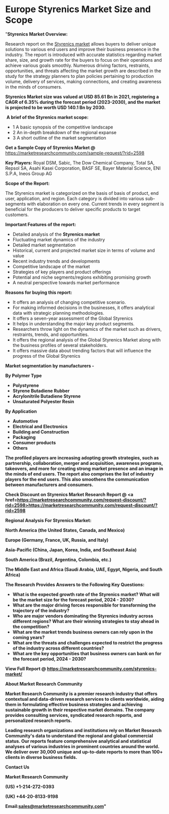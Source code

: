 # Europe Styrenics Market Size and Scope 
"<strong>Styrenics Market Overview:</strong>

Research report on the <a href=https://marketresearchcommunity.com/styrenics-market/>Styrenics market</a> allows buyers to deliver unique solutions to various end users and improve their business presence in the industry. The report is introduced with accurate statistics regarding market share, size, and growth rate for the buyers to focus on their operations and achieve various goals smoothly. Numerous driving factors, restraints, opportunities, and threats affecting the market growth are described in the study for the strategy planners to plan policies pertaining to production volume, delivery of services, making connections, and creating awareness in the minds of consumers.

<strong>Styrenics Market size was valued at USD 85.61 Bn in 2021, registering a CAGR of 6.35% during the forecast period (2023-2030), and the market is projected to be worth USD 140.1 Bn by 2030.</strong>

 <Strong>A brief of the Styrenics market scope:</Strong>
<ul>
 <li>1  A basic synopsis of the competitive landscape</li>
 <li>2  An in-depth breakdown of the regional expanse</li>
 <li>3  A short outline of the market segmentation</li>
</ul>
<strong>Get a Sample Copy of Styrenics Market @ </b></strong><a href=https://marketresearchcommunity.com/sample-request/?rid=2598><u>https://marketresearchcommunity.com/sample-request/?rid=2598</u></a>

<strong>Key Players:</strong> 
Royal DSM, Sabic, The Dow Chemical Company, Total SA, Repsol SA, Asahi Kasei Corporation, BASF SE, Bayer Material Science, ENI S.P.A, Ineos Group AG

<strong>Scope of the Report:</strong>

The Styrenics market is categorized on the basis of basis of product, end user, application, and region. Each category is divided into various sub-segments with elaboration on every one. Current trends in every segment is beneficial for the producers to deliver specific products to target customers.

<strong><b>Important Features of the report:</b></strong>
<ul>
  <li>Detailed analysis of the <strong><b>Styrenics </b></strong><strong><b>market</b></strong></li>
  <li>Fluctuating market dynamics of the industry</li>
  <li>Detailed market segmentation</li>
  <li>Historical, current and projected market size in terms of volume and value</li>
  <li>Recent industry trends and developments</li>
  <li>Competitive landscape of the market</li>
  <li>Strategies of key players and product offerings</li>
  <li>Potential and niche segments/regions exhibiting promising growth</li>
  <li>A neutral perspective towards market performance</li>
</ul>
<strong><b>Reasons for buying this report:</b></strong>
<ul>
  <li>It offers an analysis of changing competitive scenario.</li>
  <li>For making informed decisions in the businesses, it offers analytical data with strategic planning methodologies.</li>
  <li>It offers a seven-year assessment of the Global Styrenics</li>
  <li>It helps in understanding the major key product segments.</li>
  <li>Researchers throw light on the dynamics of the market such as drivers, restraints, trends, and opportunities.</li>
  <li>It offers the regional analysis of the Global Styrenics Market along with the business profiles of several stakeholders.</li>
  <li>It offers massive data about trending factors that will influence the progress of the Global Styrenics</li>
</ul>

<strong>Market segmentation by manufacturers -</strong>


<strong><strong>By Polymer Type</strong></h4>
<ul>
 	<li>Polystyrene</li>
 	<li>Styrene Butadiene Rubber</li>
 	<li>Acrylonitrile Butadiene Styrene</li>
 	<li>Unsaturated Polyester Resin</li>
</ul>
<strong><strong>By Application</strong></h4>
<ul>
 	<li>Automotive</li>
 	<li>Electrical and Electronics</li>
 	<li>Building and Construction</li>
 	<li>Packaging</li>
 	<li>Consumer products</li>
 	<li>Others</li>
</ul>

The profiled players are increasing adopting growth strategies, such as partnership, collaboration, merger and acquisition, awareness programs, takeovers, and more for creating strong market presence and an image in the minds of end users. The report also comprises the list of industry players for the end users. This also smoothens the communication between manufacturers and consumers.

<strong><b>Check Discount on Styrenics Market Research Report @ </b></strong><a href=https://marketresearchcommunity.com/request-discount/?rid=2598><u>https://marketresearchcommunity.com/request-discount/?rid=2598</u></a>

<strong>Regional Analysis For Styrenics Market:</strong>

<strong>North America</strong> (the United States, Canada, and Mexico)

<strong>Europe</strong> (Germany, France, UK, Russia, and Italy)

<strong>Asia-Pacific</strong> (China, Japan, Korea, India, and Southeast Asia)

<strong>South America</strong> (Brazil, Argentina, Colombia, etc.)

<strong>The Middle East and Africa</strong> (Saudi Arabia, UAE, Egypt, Nigeria, and South Africa)

<strong>The Research Provides Answers to the Following Key Questions:</strong>
<ul>
 	<li>What is the expected growth rate of the Styrenics market? What will be the market size for the forecast period, 2024 - 2030?</li>
 	<li>What are the major driving forces responsible for transforming the trajectory of the industry?</li>
 	<li>Who are major vendors dominating the Styrenics industry across different regions? What are their winning strategies to stay ahead in the competition?</li>
 	<li>What are the market trends business owners can rely upon in the coming years?</li>
 	<li>What are the threats and challenges expected to restrict the progress of the industry across different countries?</li>
 	<li>What are the key opportunities that business owners can bank on for the forecast period, 2024 - 2030?</li>
</ul>

<strong>View Full Report @</strong> <a href=https://marketresearchcommunity.com/styrenics-market/>https://marketresearchcommunity.com/styrenics-market/</a>

<strong>About Market Research Community</strong>

Market Research Community is a premier research industry that offers contextual and data-driven research services to clients worldwide, aiding them in formulating effective business strategies and achieving sustainable growth in their respective market domains. The company provides consulting services, syndicated research reports, and personalized research reports.

Leading research organizations and institutions rely on Market Research Community's data to understand the regional and global commercial status. Our reports feature comprehensive analytical and statistical analyses of various industries in prominent countries around the world. We deliver over 30,000 unique and up-to-date reports to more than 100+ clients in diverse business fields.

<strong>Contact Us</strong>

<strong>Market Research Community</strong>

(US) +1-214-272-0393

(UK) +44-20-8133-9198

<strong>Email:</strong>sales@marketresearchcommunity.com"
